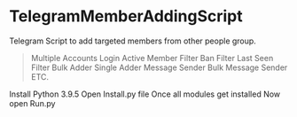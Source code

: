 # TelegramMemberAddingScript
Telegram Script to add targeted members from other people group.
> Multiple Accounts Login
> Active Member Filter
> Ban Filter 
> Last Seen Filter
> Bulk Adder
> Single Adder
> Message Sender
> Bulk Message Sender
>ETC. 

Install Python 3.9.5
Open Install.py file
Once all modules get installed Now open Run.py
